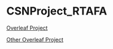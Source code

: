 # CSNProject_RTAFA

[Overleaf Project](https://www.overleaf.com/7196232672cgbgdhznydxb#0b80e9)

[Other Overleaf Project](https://www.overleaf.com/1456664571jhxytbhhctfs#aff9d8)
